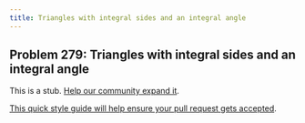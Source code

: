 ```yaml
---
title: Triangles with integral sides and an integral angle
---
```

## Problem 279: Triangles with integral sides and an integral angle

This is a stub. <a href='https://github.com/freecodecamp/guides/tree/master/src/pages/certifications/coding-interview-prep/project-euler/problem-279-triangles-with-integral-sides-and-an-integral-angle/index.md' target='_blank' rel='nofollow'>Help our community expand it</a>.

<a href='https://github.com/freecodecamp/guides/blob/master/README.md' target='_blank' rel='nofollow'>This quick style guide will help ensure your pull request gets accepted</a>.

<!-- The article goes here, in GitHub-flavored Markdown. Feel free to add YouTube videos, images, and CodePen/JSBin embeds  -->
